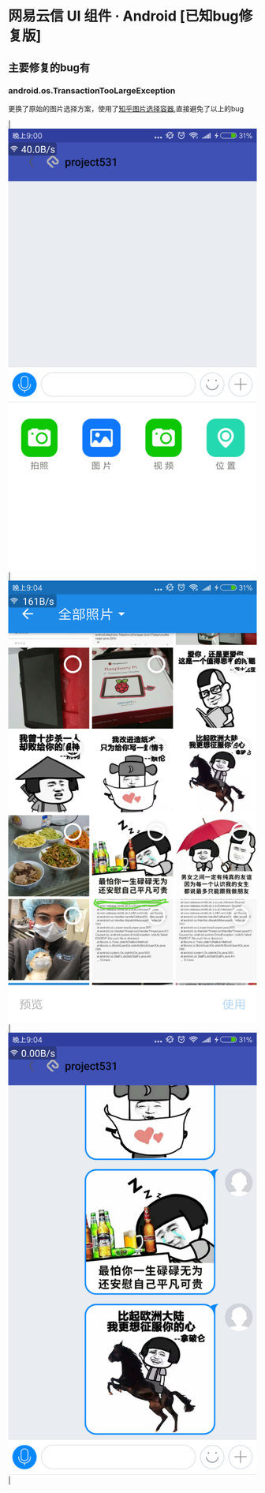 # 网易云信 UI 组件 · Android [已知bug修复版]

## 主要修复的bug有

### android.os.TransactionTooLargeException

更换了原始的图片选择方案，使用了[知乎图片选择容器](https://github.com/zhihu/Matisse),直接避免了以上的bug<br/>


| <img src="https://raw.githubusercontent.com/Microhx/NIM_Android_UIKit/master/images/01.png" />  |  
  <img src="https://raw.githubusercontent.com/Microhx/NIM_Android_UIKit/master/images/02.png"/> |  
  <img src="https://raw.githubusercontent.com/Microhx/NIM_Android_UIKit/master/images/03.png" />|
